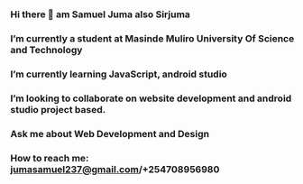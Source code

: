 ### Hi there 👋 am Samuel Juma  also Sirjuma
### I’m currently a student at Masinde Muliro University Of Science and Technology
### I’m currently learning JavaScript, android studio
 ### I’m looking to collaborate on website development and android studio project based.
### Ask me about Web Development and Design
### How to reach me: jumasamuel237@gmail.com/+254708956980
<!--
**SAMUELJUM/SAMUELJUM** is a ✨ _special_ ✨ repository because its `README.md` (this file) appears on your GitHub profile
- ⚡ Fun fact: ...
-->

